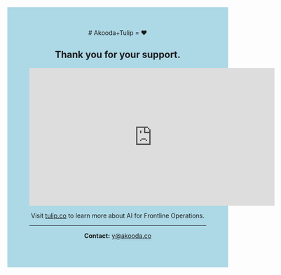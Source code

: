 <div style="background-color: #add8e6; padding: 50px; text-align: center;">
<div style="text-align: center;">
# Akooda+Tulip = ❤️

## Thank you for your support.

<iframe width="560" height="315"
src="https://www.youtube.com/embed/GhEYkvbFY4o?autoplay=1"
title="YouTube video player"
frameborder="0"
allow="accelerometer; autoplay; clipboard-write; encrypted-media; gyroscope; picture-in-picture"
allowfullscreen>
</iframe>

Visit [tulip.co](https://tulip.co) to learn more about AI for Frontline Operations.

---

**Contact:** [y@akooda.co](mailto:y@akooda.co)
</div>
